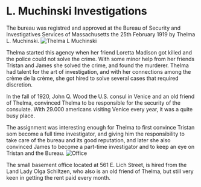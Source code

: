 # L. Muchinski Investigations
The bureau was registred and approved at the Bureau of Security and Investigatives Services of Massachusetts the 25th February 1919 by Thelma L. Muchinski.
![Thelma L Muchinski](https://user-images.githubusercontent.com/107671583/226129839-e8ee19d5-d345-4f0d-a046-af9cd8fc96a0.png)

Thelma started this agency when her friend Loretta Madison got killed and the police could not solve the crime.
With some minor help from her friends Tristan and James she solved the crime, and found the murderer.
Thelma had talent for the art of investigation, and with her connections among the crème de la crème, she got hired to solve several cases that required discretion.

In the fall of 1920, John Q. Wood the U.S. consul in Venice and an old friend of Thelma, convinced Thelma to be responsible for the security of the consulate.
With 29.000 americans visiting Venice every year, it was a quite busy place.

The assignment was interesting enough for Thelma to first convince Tristan som become a full time investigator, and giving him the responsibility to take care of the
bureau and its good reputation, and later she also convinced James to become a part-time investigator and to keep an eye on Tristan and the Bureau.
![Office](https://user-images.githubusercontent.com/107671583/226130000-cc47ccc3-a1ff-40f6-b2f1-cf91b49db85a.png)

The small basement office located at 561 E. Lich Street, is hired from the Land Lady Olga Schiltzen, who also is an old friend of Thelma, but still very keen in getting
the rent paid every month.
